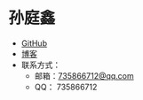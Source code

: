 # 孙庭鑫
- [GitHub](https://github.com/jiocold)
- [博客](https://www.cnblogs.com/stx735866712/)
- 联系方式：
    - 邮箱：735866712@qq.com
    - QQ： 735866712
